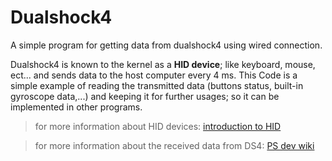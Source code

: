# Dualshock4
A simple program for getting data from dualshock4 using wired connection.

Dualshock4 is known to the kernel as a **HID device**; like keyboard, mouse, ect... and sends data to the host computer every 4 ms.
This Code is a simple example of reading the transmitted data (buttons status, built-in gyroscope data,...) and keeping it for 
further usages; so it can be implemented in other programs.
> for more information about HID devices:
[introduction to HID](https://docs.kernel.org/hid/index.html)

> for more information about the received data from DS4:
[PS dev wiki](https://www.psdevwiki.com/ps4/DS4-USB)
